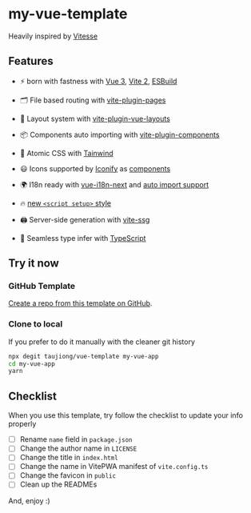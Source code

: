 # my-vue-template

Heavily inspired by [Vitesse](https://github.com/antfu/vitesse)

## Features

- ⚡️ born with fastness with [Vue 3](https://github.com/vuejs/vue-next), [Vite 2](https://github.com/vitejs/vite), [ESBuild](https://github.com/evanw/esbuild)

- 🗂 File based routing with [vite-plugin-pages](https://github.com/hannoeru/vite-plugin-pages)

- 📑 Layout system with [vite-plugin-vue-layouts](https://github.com/JohnCampionJr/vite-plugin-vue-layouts)

- 📦 Components auto importing with [vite-plugin-components](https://github.com/antfu/vite-plugin-components)

- 🎨 Atomic CSS with [Tainwind](https://tailwindcss.com/)

- 😃 Icons supported by [Iconify](https://icones.netlify.app/) as [components](https://github.com/antfu/vite-plugin-icons)

- 🌍 I18n ready with [vue-i18n-next](https://github.com/intlify/vue-i18n-next) and [auto import support](https://github.com/intlify/vite-plugin-vue-i18n)

- 🔥 [new `<script setup>` style](https://github.com/vuejs/rfcs/pull/227)

- 🖨 Server-side generation with [vite-ssg](https://github.com/antfu/vite-ssg)

- 🦾 Seamless type infer with [TypeScript](https://www.typescriptlang.org/)

## Try it now

### GitHub Template

[Create a repo from this template on GitHub](https://github.com/taujiong/vue-template/generate).

### Clone to local

If you prefer to do it manually with the cleaner git history

```bash
npx degit taujiong/vue-template my-vue-app
cd my-vue-app
yarn
```

## Checklist

When you use this template, try follow the checklist to update your info properly

- [ ] Rename `name` field in `package.json`
- [ ] Change the author name in `LICENSE`
- [ ] Change the title in `index.html`
- [ ] Change the name in VitePWA manifest of `vite.config.ts`
- [ ] Change the favicon in `public`
- [ ] Clean up the READMEs

And, enjoy :)
